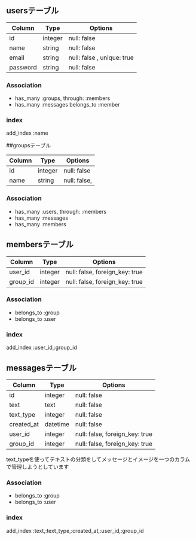 ## usersテーブル

|Column|Type|Options|
|------|----|-------|
|id|integer|null: false |
|name|string|null: false|
|email|string|null: false , unique: true|
|password|string|null: false|

### Association
-   has_many  :groups, through: :members
-   has_many  :messages
    belongs_to :member
### index
add_index  :name

##groupsテーブル

|Column|Type|Options|
|------|----|-------|
|id|integer|null: false |
|name|string|null: false,|


### Association
-   has_many  :users, through: :members
-   has_many  :messages
-   has_many  :members

## membersテーブル

|Column|Type|Options|
|------|----|-------|
|user_id|integer|null: false, foreign_key: true|
|group_id|integer|null: false, foreign_key: true|

### Association
- belongs_to :group
- belongs_to :user

### index
add_index  :user_id,:group_id

## messagesテーブル

|Column|Type|Options|
|------|----|-------|
|id|integer|null: false |
|text|text|null: false|
|text_type|integer|null: false|
|created_at|datetime|null: false|
|user_id|integer|null: false, foreign_key: true|
|group_id|integer|null: false, foreign_key: true|

text_typeを使ってテキストの分類をしてメッセージとイメージを一つのカラムで管理しようとしています
### Association
- belongs_to :group
- belongs_to :user

### index
add_index  :text,:text_type,:created_at,:user_id,:group_id
